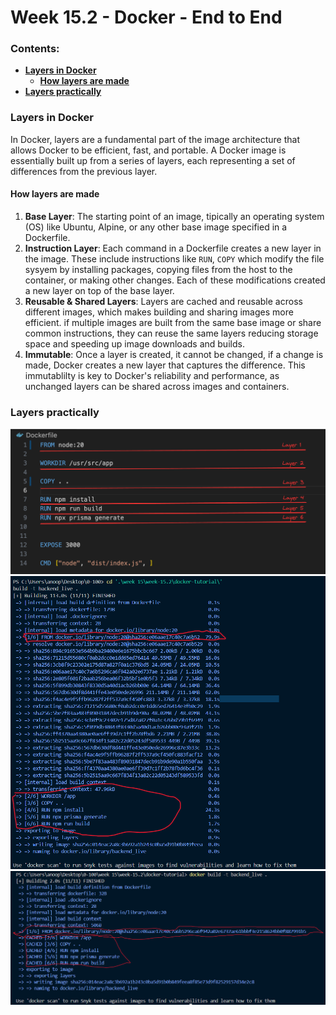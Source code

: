 # Week 15.2 - Docker - End to End

### Contents: 
- [**Layers in Docker**](#layers-in-docker)
    - [**How layers are made**](#how-layers-are-made)
- [**Layers practically**](#layers-practically)

### Layers in Docker
In Docker, layers are a fundamental part of the image architecture that allows Docker to be efficient, fast, and portable. A Docker image is essentially built up from a series of layers, each representing a set of differences from the previous layer.

#### How layers are made
1. **Base Layer**: The starting point of an image, tipically an operating system (OS) like Ubuntu, Alpine, or any other base image specified in a Dockerfile.
2. **Instruction Layer**: Each command in a Dockerfile creates a new layer in the image. These include instructions like `RUN`, `COPY` which modify the file sysyem by installing packages, copying files from the host to the container, or making other changes. Each of these modifications created a new layer on top of the base layer.
3. **Reusable & Shared Layers**: Layers are cached and reusable across different images, which makes building and sharing images more efficient. if multiple images are built from the same base image or share common instructions, they can reuse the same layers reducing storage space and speeding up image downloads and builds.
4. **Immutable**: Once a layer is created, it cannot be changed, if a change is made, Docker creates a new layer that captures the difference. This immutablilty is key to Docker's reliability and performance, as unchanged layers can be shared across images and containers.

### Layers practically
![](images/dockerfile.png)
![](images/docker-logs.png)
![](images/docker-logs-2.png)
